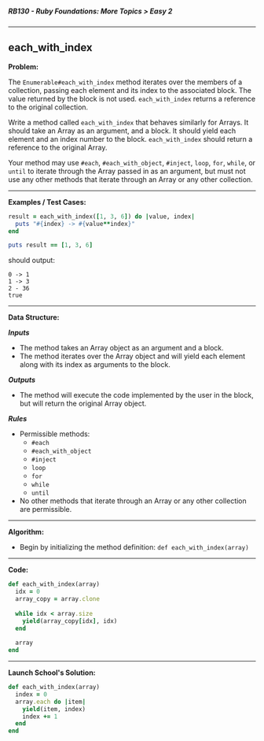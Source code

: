 ##### RB130 - Ruby Foundations: More Topics > Easy 2

---

## each_with_index

**Problem:**  

The `Enumerable#each_with_index` method iterates over the members of a collection, passing each element and its index to the associated block. The value returned by the block is not used. `each_with_index` returns a reference to the original collection.  

Write a method called `each_with_index` that behaves similarly for Arrays. It should take an Array as an argument, and a block. It should yield each element and an index number to the block. `each_with_index` should return a reference to the original Array.  

Your method may use `#each`, `#each_with_object`, `#inject`, `loop`, `for`, `while`, or `until` to iterate through the Array passed in as an argument, but must not use any other methods that iterate through an Array or any other collection.  

---

**Examples / Test Cases:**  

```ruby
result = each_with_index([1, 3, 6]) do |value, index|
  puts "#{index} -> #{value**index}"
end

puts result == [1, 3, 6]
```

should output:

```
0 -> 1
1 -> 3
2 - 36
true
```

---

**Data Structure:**  

**_Inputs_**

* The method takes an Array object as an argument and a block.
* The method iterates over the Array object and will yield each element along with its index as arguments to the block.

**_Outputs_**

* The method will execute the code implemented by the user in the block, but will return the original Array object.

**_Rules_**

* Permissible methods:
  * `#each`
  * `#each_with_object`
  * `#inject`
  * `loop`
  * `for`
  * `while`
  * `until`
* No other methods that iterate through an Array or any other collection are permissible.

---

**Algorithm:**  

* Begin by initializing the method definition: `def each_with_index(array)`



---

**Code:**  

```ruby
def each_with_index(array)
  idx = 0
  array_copy = array.clone
  
  while idx < array.size
    yield(array_copy[idx], idx)
  end
  
  array
end
```

---

**Launch School's Solution:**  

```ruby
def each_with_index(array)
  index = 0
  array.each do |item|
    yield(item, index)
    index += 1
  end
end
```

